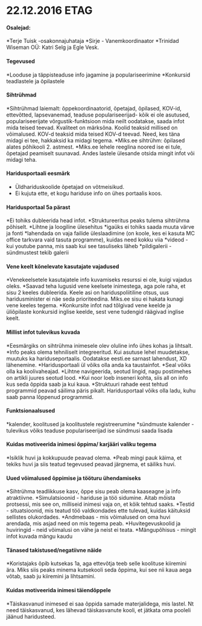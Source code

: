 # 22.12.2016 ETAG

#### Osalejad:

*Terje Tuisk -osakonnajuhataja
*Sirje - Vanemkoordinaator
*Trinidad Wiseman OÜ: Katri Selg ja Egle Vesk.

#### Tegevused
*Looduse ja täppisteaduse info jagamine ja populariseerimine
*Konkursid teadlastele ja õpilastele

#### Sihtrühmad
*Sihtrühmad laiemalt: õppekoordinaatorid, õpetajad, õpilased, KOV-id, ettevõtted, lapsevanemad, teaduse populariseerijad- kõik ei ole asutused, populariseerijate võrgustik-funktsioon mida neilt oodatakse, saada infot mida teised teevad. Kvaliteet on märksõna. Koolid teaksid millised on võimalused. KOV-d teaksid mida teised KOV-d teevad. Need, kes täna midagi ei tee, hakkaksid ka midagi tegema.
*Miks.ee sihtrühm: õpilased alates põhikooli 2. astmest.
*Miks.ee lehele reeglina noored ise ei tule, õpetajad peamiselt suunavad. Andes lastele ülesande otsida mingit infot või midagi teha.

#### Haridusportaali eesmärk
* Üldhariduskoolide õpetajad on võtmeisikud. 
* Ei kujuta ette, et kogu hariduse info on ühes portaalis koos. 

#### Haridusportaal 5a pärast
*Ei tohiks dubleerida head infot. 
*Struktureeritus peaks tulema sihtrühma põhiselt.
*Lihtne ja loogiline ülesehitus
*igaüks ei tohiks saada muuta värve ja fonti
*lahendada on vaja failide üleslaadimine (on koole, kes ei kasuta MC office tarkvara vaid tasuta programme), kuidas need kokku viia
*videod - kui youtube panna, mis saab kui see tasuliseks läheb
*pildigalerii - sündmustest tekib galerii

#### Vene keelt kõnelevate kasutajate vajadused
*Venekeelsetele kasutajatele info kuvamiseks resurssi ei ole, kuigi vajadus oleks. 
*Saavad teha lugusid vene keelsete inimestega, aga pole raha, et sisu 2 keeles dubleerida. Keele asi on hariduspoliitiline otsus, uus haridusminister ei näe seda prioriteedina. Miks.ee sisu ei hakata kunagi vene keeles tegema.
*Konkursite infot nad tõlgivad vene keelde ja üliõpilaste konkursid inglise keelde, sest vene tudengid räägivad inglise keelt.

#### Millist infot tulevikus kuvada
*Eesmärgiks on sihtrühma inimesele olev oluline info ühes kohas ja lihtsalt. 
*Info peaks olema tehniliselt integreeritud. Kui asutuse lehel muudetakse, muutuks ka hariduseportaalis. Oodatakse eesti.ee sarnast lahendust, XD lähenemine.
*Haridusportaali ül võiks olla anda ka taustainfot.
*Seal võiks olla ka koolivaheajad.
*Lihtne navigeerida, seotud lingid, nagu postimehes on artikli juures seotud lood.
*Kui noor loeb inseneri kohta, siis all on info kus seda õppida saab ja kui kaua.
*Struktuuri rahade eest tehtud programmid peavad säilima päris pikalt. Haridusportaal võiks olla ladu, kuhu saab panna lõppenud programmid.

#### Funktsionaalsused
*kalender, koolitused ja koolitustele registreerumine
*sündmuste kalender -  tulevikus võiks teaduse populariseerijad ise sündmusi saada lisada

#### Kuidas motiveerida inimesi õppima/ karjääri valiku tegema
*Isiklik huvi ja kokkupuude peavad olema. 
*Peab mingi pauk käima, et tekiks huvi ja siis teatud tegevused peavad järgnema, et säiliks huvi.

#### Uued võimalused õppimise ja tööturu ühendamiseks
*Sihtrühma teadlikkuse kasv, õppe sisu peab olema kaaseagne ja info atraktiivne.
*Simulatsioonid - hariduse ja töö sidumine. Aitab mõista protsessi, mis see on, milliseid inimesi vaja on, et kõik tehtud saaks.
*Testid - situatsioonid, mis teatud töö valdkondades ette tulevad, kuidas käituksid sellistes olukordades.
*Andmebaas - mis võimalused on oma huvi arendada, mis asjad need on mis tegema peab.
*Huvitegevuskoolid ja huviringid - neid võimalusi on vähe ja neist ei teata.
*Mängupõhisus - mingit infot kuvada mängu kaudu

#### Tänased takistused/negatiivne näide
*Koristajaks õpib kutsekas 1a, aga ettevõtja teeb selle koolituse kiiremini ära. Miks siis peaks minema kutsekooli seda õppima, kui see nii kaua aega võtab, saab ju kiiremini ja lihtsamini.

#### Kuidas motiveerida inimesi täiendõppele
*Täiskasvanud inimesed ei saa õppida samade materjalidega, mis lastel. Nt need täiskasvanud, kes lähevad täiskasvanute kooli, et jätkata oma pooleli jäänud haridusteed.

